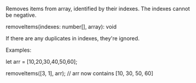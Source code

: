 Removes items from array, identified by their indexes.  The indexes cannot be negative.

removeItems(indexes: number[], array): void 

If there are any duplicates in indexes, they're ignored.

Examples:

let arr = [10,20,30,40,50,60];

removeItems([3, 1], arr); //  arr now contains [10, 30, 50, 60]
